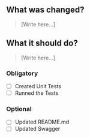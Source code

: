 ## What was changed?
> [Write here...]

## What it should do?
> [Write here...]

### Obligatory
- [ ] Created Unit Tests
- [ ] Runned the Tests

### Optional
- [ ] Updated README.md
- [ ] Updated Swagger

